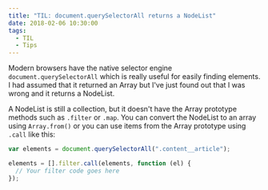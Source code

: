 ```yaml
---
title: "TIL: document.querySelectorAll returns a NodeList"
date: 2018-02-06 10:30:00
tags:
  - TIL
  - Tips
---
```


Modern browsers have the native selector engine `document.querySelectorAll` which is really useful for easily finding elements. I had assumed that it returned an Array but I've just found out that I was wrong and it returns a NodeList.

<!-- excerpt -->

A NodeList is still a collection, but it doesn't have the Array prototype methods such as `.filter` or `.map`. You can convert the NodeList to an array using `Array.from()` or you can use items from the Array prototype using `.call` like this:

```javascript
var elements = document.querySelectorAll(".content__article");

elements = [].filter.call(elements, function (el) {
  // Your filter code goes here
});
```
